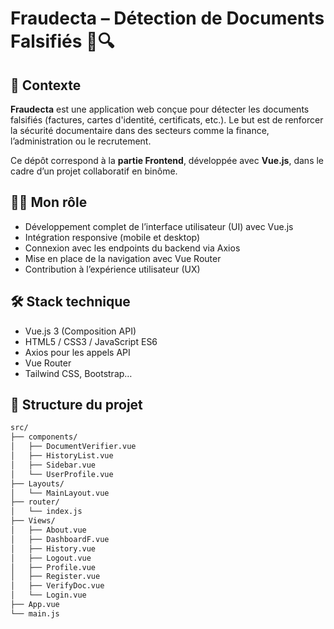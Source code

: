# Fraudecta – Détection de Documents Falsifiés 📄🔍

## 🧠 Contexte
**Fraudecta** est une application web conçue pour détecter les documents falsifiés (factures, cartes d'identité, certificats, etc.). Le but est de renforcer la sécurité documentaire dans des secteurs comme la finance, l’administration ou le recrutement.

Ce dépôt correspond à la **partie Frontend**, développée avec **Vue.js**, dans le cadre d’un projet collaboratif en binôme.

## 👨‍💻 Mon rôle
- Développement complet de l’interface utilisateur (UI) avec Vue.js
- Intégration responsive (mobile et desktop)
- Connexion avec les endpoints du backend via Axios
- Mise en place de la navigation avec Vue Router
- Contribution à l’expérience utilisateur (UX)

## 🛠️ Stack technique
- Vue.js 3 (Composition API)
- HTML5 / CSS3 / JavaScript ES6
- Axios pour les appels API
- Vue Router
- Tailwind CSS, Bootstrap…

## 📁 Structure du projet

```bash
src/
├── components/
│   ├── DocumentVerifier.vue
│   ├── HistoryList.vue
│   ├── Sidebar.vue
│   └── UserProfile.vue
├── Layouts/
│   └── MainLayout.vue
├── router/
│   └── index.js
├── Views/
│   ├── About.vue
│   ├── DashboardF.vue
│   ├── History.vue
│   ├── Logout.vue
│   ├── Profile.vue
│   ├── Register.vue
│   ├── VerifyDoc.vue
│   └── Login.vue
├── App.vue
└── main.js

